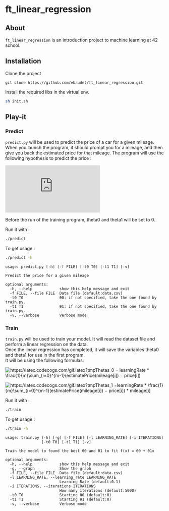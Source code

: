 # ft_linear_regression

## About

`ft_linear_regression` is an introduction project to machine learning at 42 school.

## Installation

Clone the project

```shell
git clone https://github.com/ebaudet/ft_linear_regression.git
```

Install the required libs in the virtual env.

```sh
sh init.sh
```

## Play-it

### Predict

`predict.py` will be used to predict the price of a car for a given mileage. When you launch the program, it should prompt you for a mileage, and then give you back the estimated price for that mileage. The program will use the following hypothesis to predict the price :

![estimatePrice(mileage) = θ_0 + (θ_1 ∗ mileage)](https://latex.codecogs.com/gif.latex?estimatePrice(mileage)%20=%20Thetas_0%20+%20(Thetas_1%20%E2%88%97%20mileage))

Before the run of the training program, theta0 and theta1 will be set to 0.

Run it with :
```bash
./predict
```

To get usage :
```bash
./predict -h
```

```
usage: predict.py [-h] [-f FILE] [-t0 T0] [-t1 T1] [-v]

Predict the price for a given mileage

optional arguments:
  -h, --help            show this help message and exit
  -f FILE, --file FILE  Data file (default:data.csv)
  -t0 T0                θ0: if not specified, take the one found by train.py.
  -t1 T1                θ1: if not specified, take the one found by train.py.
  -v, --verbose         Verbose mode
```

### Train

`train.py` will be used to train your model. It will read the dataset file and perform a linear regression on the data.<br>
Once the linear regression has completed, it will save the variables theta0 and theta1 for use in the first program.<br>
It will be using the following formulas:

![https://latex.codecogs.com/gif.latex?tmpThetas_0 = learningRate * \frac{1}{m}\sum_{i=0}^{m-1}(estimatePrice(mileage[i]) − price[i])](https://latex.codecogs.com/gif.latex?tmpThetas_0%20=%20learningRate%20*%20\frac{1}{m}\sum_{i=0}^{m-1}(estimatePrice(mileage[i])%20%E2%88%92%20price[i]))

![https://latex.codecogs.com/gif.latex?tmpThetas_1 =learningRate * \frac{1}{m}\sum_{i=0}^{m-1}(estimatePrice(mileage[i]) − price[i]) * mileage[i]](https://latex.codecogs.com/gif.latex?tmpThetas_1%20=learningRate%20*%20\frac{1}{m}\sum_{i=0}^{m-1}(estimatePrice(mileage[i])%20%E2%88%92%20price[i])%20*%20mileage[i])

Run it with :
```bash
./train
```

To get usage :
```bash
./train -h
```

```
usage: train.py [-h] [-g] [-f FILE] [-l LEARNING_RATE] [-i ITERATIONS]
                [-t0 T0] [-t1 T1] [-v]

Train the model to found the best θ0 and θ1 to fit f(x) = θ0 + θ1x

optional arguments:
  -h, --help            show this help message and exit
  -g, --graph           Show the graph
  -f FILE, --file FILE  Data file (default:data.csv)
  -l LEARNING_RATE, --learning_rate LEARNING_RATE
                        Learning Rate (default:0.1)
  -i ITERATIONS, --iterations ITERATIONS
                        How many iterations (default:5000)
  -t0 T0                Starting θ0 (default:0)
  -t1 T1                Starting θ1 (default:0)
  -v, --verbose         Verbose mode
```


